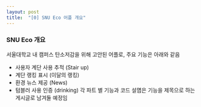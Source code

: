 ```yaml
---
layout: post
title:  "[0] SNU Eco 어플 개요"
---
```


###  SNU Eco 개요
  서울대학교 내 캠퍼스 탄소저감을 위해 고안된 어플로, 주요 기능은 아래와 같음
  * 사용자 계단 사용 추적 (Stair up)
  * 계단 랭킹 표시 (이달의 랭킹)
  * 환경 뉴스 제공 (News)
  * 텀블러 사용 인증 (drinking)
  각 파트 별 기능과 코드 설몀은 기능을 제목으로 하는 게시글로 남겨둘 예정임
